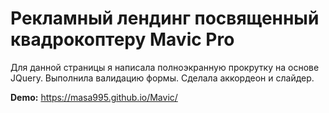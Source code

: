 # Рекламный лендинг посвященный квадрокоптеру Mavic Pro

Для данной страницы я написала полноэкранную прокрутку на основе JQuery. Выполнила валидацию формы. Сделала аккордеон и слайдер.

__Demo:__ https://masa995.github.io/Mavic/ 